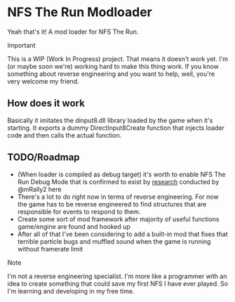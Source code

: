 # NFS The Run Modloader
Yeah that's it! A mod loader for NFS The Run.

> [!IMPORTANT]
> This is a WIP (Work In Progress) project. That means it doesn't work yet. I'm (or maybe soon we're) working hard
> to make this thing work. If you know something about reverse engineering and you want to help, well, you're very welcome my friend.

## How does it work
Basically it imitates the dinput8.dll library loaded by the game when it's starting. It exports a dummy DirectInput8Create function
that injects loader code and then calls the actual function.

## TODO/Roadmap
- (When loader is compiled as debug target) it's worth to enable NFS The Run Debug Mode that is confirmed to exist by [research](https://github.com/mRally2/The-Run-Tools-Research.git) conducted by @mRally2 here
- There's a lot to do right now in terms of reverse engineering. For now the game has to be reverse engineered to find structures that are responsible
for events to respond to them.
- Create some sort of mod framework after majority of useful functions game/engine are found and hooked up
- After all of that I've been considering to add a built-in mod that fixes that terrible particle bugs and muffled sound when the game is running without framerate limit

> [!NOTE]
> I'm not a reverse engineering specialist. I'm more like a programmer with an idea to create something that could
> save my first NFS I have ever played. So I'm learning and developing in my free time.